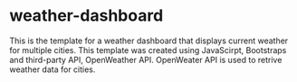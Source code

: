 # weather-dashboard
This is the template for a weather dashboard that displays current weather for multiple cities. This template was created using JavaScirpt, Bootstraps and third-party API, OpenWeather API. OpenWeater API is used to retrive weather data for cities. 